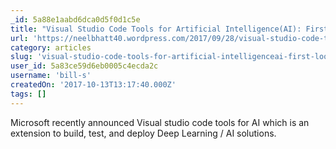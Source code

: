 ```yaml
---
_id: 5a88e1aabd6dca0d5f0d1c5e
title: "Visual Studio Code Tools for Artificial Intelligence(AI): First look"
url: 'https://neelbhatt40.wordpress.com/2017/09/28/visual-studio-code-tools-for-artificial-intelligenceai-first-look/'
category: articles
slug: 'visual-studio-code-tools-for-artificial-intelligenceai-first-look'
user_id: 5a83ce59d6eb0005c4ecda2c
username: 'bill-s'
createdOn: '2017-10-13T13:17:40.000Z'
tags: []
---
```


Microsoft recently announced Visual studio code tools for AI which is an extension to build, test, and deploy Deep Learning / AI solutions.


